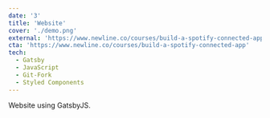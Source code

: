 ```yaml
---
date: '3'
title: 'Website'
cover: './demo.png'
external: 'https://www.newline.co/courses/build-a-spotify-connected-app'
cta: 'https://www.newline.co/courses/build-a-spotify-connected-app'
tech:
  - Gatsby
  - JavaScript
  - Git-Fork
  - Styled Components
---
```


Website using GatsbyJS.

